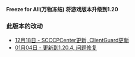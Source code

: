 **Freeze for All(万物冻结) 将游戏版本升级到1.20** 
  
### 此版本的改动
* [12月18日 - SCCCPCenter更新, ClientGuard更新](12-18)  
* [01月04日 - 更新到1.20.4, 问题修复](01-04)  

